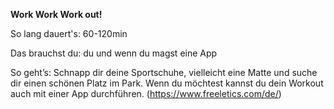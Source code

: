 **Work Work Work out!**

So lang dauert's: 60-120min

Das brauchst du: du und wenn du magst eine App

So geht’s: Schnapp dir deine Sportschuhe, vielleicht eine Matte und suche dir einen schönen Platz im Park. Wenn du möchtest kannst du dein Workout auch mit einer App durchführen.
(https://www.freeletics.com/de/)
